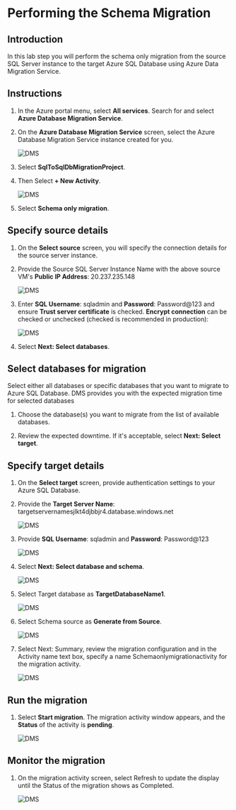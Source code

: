 # Performing the Schema Migration

## Introduction

In this lab step you will perform the schema only migration from the source SQL Server instance to the target Azure SQL Database using Azure Data Migration Service.

## Instructions

1. In the Azure portal menu, select **All services**. Search for and select **Azure Database Migration Service**.

2. On the **Azure Database Migration Service** screen, select the Azure Database Migration Service instance created for you.

    ![DMS](assets/1.png)

3. Select **SqlToSqlDbMigrationProject**.

4. Then Select **+ New Activity**.

    ![DMS](assets/2.png)
    
5. Select **Schema only migration**.

## Specify source details

1. On the **Select source** screen, you will specify the connection details for the source server instance.

2. Provide the Source SQL Server Instance Name with the above source VM's **Public IP Address**: 20.237.235.148

    ![DMS](assets/3.png)

3. Enter **SQL Username**: sqladmin and **Password**: Password@123 and ensure **Trust server certificate** is checked. **Encrypt connection** can be checked or unchecked (checked is recommended in production):

    ![DMS](assets/4.png)
    
4. Select **Next: Select databases**.

## Select databases for migration

Select either all databases or specific databases that you want to migrate to Azure SQL Database. DMS provides you with the expected migration time for selected databases

1. Choose the database(s) you want to migrate from the list of available databases.

2. Review the expected downtime. If it's acceptable, select **Next: Select target**.

## Specify target details

1. On the **Select target** screen, provide authentication settings to your Azure SQL Database.

2. Provide the **Target Server Name**: targetservernamesjlkt4djbbjr4.database.windows.net

    ![DMS](assets/6.png)
    
3. Provide **SQL Username**: sqladmin and **Password**: Password@123 

    ![DMS](assets/7.png)
    
4. Select **Next: Select database and schema**.

    ![DMS](assets/8.png)
    
5. Select Target database as **TargetDatabaseName1**.

    ![DMS](assets/9.png)

6. Select Schema source as **Generate from Source**.

    ![DMS](assets/10.png)

7. Select Next: Summary, review the migration configuration and in the Activity name text box, specify a name Schemaonlymigrationactivity for the migration activity. 

    ![DMS](assets/11.png)
    
## Run the migration

1. Select **Start migration**. The migration activity window appears, and the **Status** of the activity is **pending**.

    ![DMS](assets/12.png)

## Monitor the migration

1. On the migration activity screen, select Refresh to update the display until the Status of the migration shows as Completed.

    ![DMS](assets/13.png)
